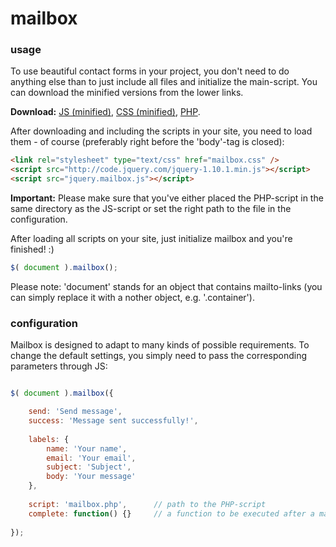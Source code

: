 mailbox
=======

### usage

To use beautiful contact forms in your project, you don't need to do anything else than to just include all files and initialize the main-script. You can download the minified versions from the lower links.

**Download:**
<a href="https://rawgit.com/leo/mailbox/master/jquery.mailbox.min.js">JS (minified)</a>,
<a href="https://rawgit.com/leo/mailbox/master/mailbox.min.css">CSS (minified)</a>,
<a href="https://rawgit.com/leo/mailbox/master/mailbox.php">PHP</a>.

After downloading and including the scripts in your site, you need to load them - of course (preferably right before the 'body'-tag is closed):

```html
<link rel="stylesheet" type="text/css" href="mailbox.css" />
<script src="http://code.jquery.com/jquery-1.10.1.min.js"></script>
<script src="jquery.mailbox.js"></script>
```

**Important:** Please make sure that you've either placed the PHP-script in the same directory as the JS-script or set the right path to the file in the configuration.


After loading all scripts on your site, just initialize mailbox and you're finished! :)

```js
$( document ).mailbox();
```

Please note: 'document' stands for an object that contains mailto-links (you can simply replace it with a nother object, e.g. '.container').


### configuration

Mailbox is designed to adapt to many kinds of possible requirements. To change the default settings, you simply need to pass the corresponding parameters through JS:

```js

$( document ).mailbox({

	send: 'Send message',
	success: 'Message sent successfully!',
	
	labels: {
		name: 'Your name',
		email: 'Your email',
		subject: 'Subject',
		body: 'Your message'
	},
	
	script: 'mailbox.php',		// path to the PHP-script
	complete: function() {}		// a function to be executed after a mail has been sent
	
});

```
